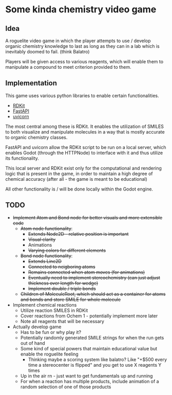 # Some kinda chemistry video game
## Idea
A roguelite video game in which the player attempts to use / develop organic chemistry
knowledge to last as long as they can in a lab which is inevitably doomed to fail. (think Balatro)

Players will be given access to various reagents, which will enable them to manipulate
a compound to meet criterion provided to them.

## Implementation
This game uses various python libraries to enable certain functionalities.
- [RDKit](https://www.rdkit.org/)
- [FastAPI](https://fastapi.tiangolo.com/)
- [uvicorn](https://www.uvicorn.org/)

The most central among these is RDKit. It enables the utilization of SMILES to both visualize
and manipulate molecules in a way that is mostly accurate to organic chemistry classes.

FastAPI and uvicorn allow the RDKit script to be run on a local server, which enables Godot (through the
HTTPNode) to interface with it and thus utilize its functionality.

This local server and RDKit exist only for the computational and rendering logic that is present in the game, in order
to maintain a high degree of chemical accuracy (after all - the game is meant to be educational)

All other functionality is / will be done locally within the Godot engine.

## TODO
- ~~Implement Atom and Bond node for better visuals and more extensible code~~
	- ~~Atom node functionality~~:
		- ~~Extends Node2D - relative position is important~~
		- ~~Visual clarity~~
		- Animations
		- ~~Varying colors for different elements~~
	- ~~Bond node functionality~~:
		- ~~Extends Line2D~~
		- ~~Connected to neigboring atoms~~
		- ~~Remains connected when atom moves (for animations)~~
		- ~~Eventually need to implement stereochemistry (can just adjust thickness over length for wedge)~~
		- ~~Implement double / triple bonds~~
	- ~~Children of MoleculeRoot, which should act as a container for atoms and bonds and store SMILE for whole molecule~~
- Implement chemical reactions
	- Utilize reaction SMILES in RDKit
	- Cover reactions from Ochem 1 - potentially implement more later
	- Note all reagents that will be necessary
- Actually develop game
	- Has to be fun or why play it?
	- Potentially randomly generated SMILE strings for when the run gets out of hand
	- Some kind of special powers that maintain educational value but enable the roguelite feeling
		- Thinking maybe a scoring system like balatro? Like "+$500 every time a stereocenter is flipped" and you get to use X reagents Y times
	- Up in the air rn - just want to get fundamentals up and running
	- For when a reaction has multiple products, include animation of a random selection of one of those products
